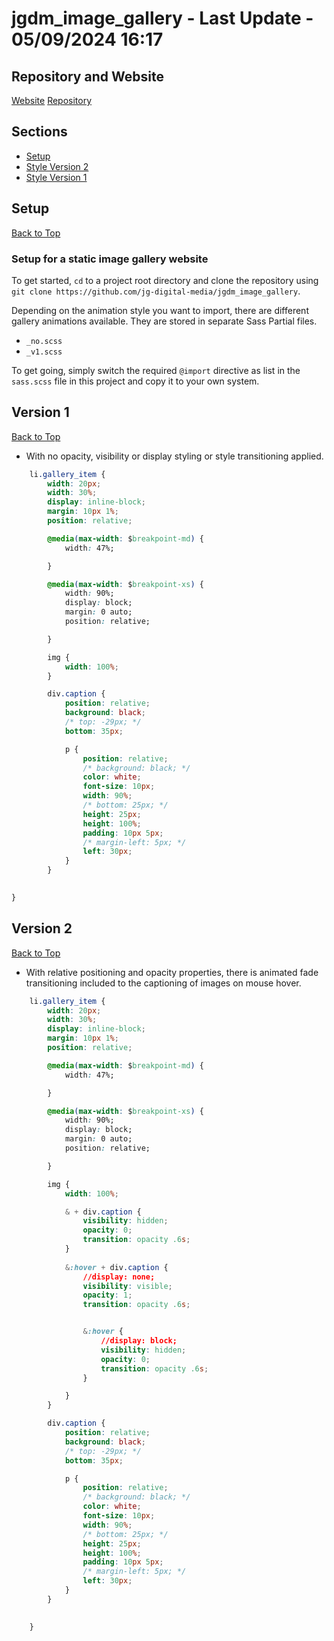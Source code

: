# jgdm_image_gallery  - Last Update  - 05/09/2024 16:17

## Repository and Website

[Website](https://projects.jonniegrieve.co.uk/jga_image_gallery/)
[Repository](https://github.com/jg-digital-media/jgdm_image_gallery)

## **Sections**

  + [Setup](#setup)
  + [Style Version 2](#version-1)
  + [Style Version 1](#version-2)


## Setup 
[Back to Top](#sections)

### Setup for a static image gallery website

To get started, ```cd``` to a project root directory and clone the repository using ```git clone https://github.com/jg-digital-media/jgdm_image_gallery```.

Depending on the animation style you want to import, there are different gallery animations available. They are stored in separate Sass Partial files.

+ ```_no.scss```
+ ```_v1.scss```

To get going, simply switch the required ```@import``` directive as list in the `sass.scss` file in this project and copy it to your own system.

## Version 1 
[Back to Top](#sections)

+ With no opacity, visibility or display styling or style transitioning applied.

```css
    li.gallery_item {
        width: 20px;
        width: 30%;
        display: inline-block;
        margin: 10px 1%;
        position: relative;

        @media(max-width: $breakpoint-md) {
            width: 47%;

        }

        @media(max-width: $breakpoint-xs) {
            width: 90%;
            display: block;
            margin: 0 auto;
            position: relative;

        }

        img {
            width: 100%;
        }

        div.caption {
            position: relative;
            background: black;
            /* top: -29px; */
            bottom: 35px; 

            p {
                position: relative;
                /* background: black; */
                color: white;
                font-size: 10px;
                width: 90%;
                /* bottom: 25px; */
                height: 25px;
                height: 100%;
                padding: 10px 5px;
                /* margin-left: 5px; */
                left: 30px;
            }
        }    
    

}
```

## Version 2
[Back to Top](#sections)

+ With relative positioning and opacity properties, there is animated fade transitioning included to the captioning of images on mouse hover.

```css
    li.gallery_item {
        width: 20px;
        width: 30%;
        display: inline-block;
        margin: 10px 1%;
        position: relative;

        @media(max-width: $breakpoint-md) {
            width: 47%;

        }

        @media(max-width: $breakpoint-xs) {
            width: 90%;
            display: block;
            margin: 0 auto;
            position: relative;

        }

        img {
            width: 100%;

            & + div.caption {
                visibility: hidden;
                opacity: 0;
                transition: opacity .6s;
            }
            
            &:hover + div.caption {
                //display: none;
                visibility: visible;
                opacity: 1;
                transition: opacity .6s;


                &:hover {
                    //display: block;
                    visibility: hidden;
                    opacity: 0;
                    transition: opacity .6s;
                }

            }
        }

        div.caption {
            position: relative;
            background: black;
            /* top: -29px; */
            bottom: 35px; 

            p {
                position: relative;
                /* background: black; */
                color: white;
                font-size: 10px;
                width: 90%;
                /* bottom: 25px; */
                height: 25px;
                height: 100%;
                padding: 10px 5px;
                /* margin-left: 5px; */
                left: 30px;
            }
        }    
    

    }
```
